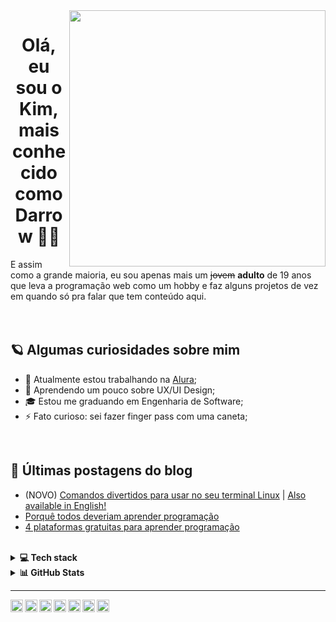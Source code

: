 <img align="right" src="https://github.com/darrow12/darrow12/blob/main/images/undraw_programming_2svr.svg" width="410"/>

<h1 align="center">Olá, eu sou o Kim, mais conhecido como Darrow 👋😎</h1>
E assim como a grande maioria, eu sou apenas mais um <strike>jovem</strike> <b>adulto</b> de 19 anos que leva a programação web como um hobby e faz alguns projetos de vez em quando só pra falar que tem conteúdo aqui.

<br />
<br />
<br />

## 🪐 Algumas curiosidades sobre mim

- 🔭 Atualmente estou trabalhando na <a href="https://www.alura.com.br" target="_blank">Alura</a>;
- 🌱 Aprendendo um pouco sobre UX/UI Design;
- 🎓 Estou me graduando em Engenharia de Software;
- ⚡ Fato curioso: sei fazer finger pass com uma caneta;

<br />

## 📕 Últimas postagens do blog
- (NOVO) [Comandos divertidos para usar no seu terminal Linux](https://medium.com/@darrow12/comandos-divertidos-para-usar-no-seu-terminal-linux-a6c481d9d1d7) | [Also available in English!](https://dev.to/darrow/fun-commands-to-use-in-your-linux-terminal-4igc) <img src="https://github.com/darrow12/Pop_OS-posInstall/blob/main/.github/us.png" height="12">
- <a href="https://medium.com/@darrow12/porqu%C3%AA-todos-deveriam-aprender-programa%C3%A7%C3%A3o-1880143b3c5">Porquê todos deveriam aprender programação</a>
- <a href="https://medium.com/@darrow12/4-plataformas-gratuitas-para-aprender-programa%C3%A7%C3%A3o-f49b61642a80">4 plataformas gratuitas para aprender programação</a>

<br />

<details>
  <summary><b>💻 Tech stack</b></summary>
  
  ## 🤿 Tecnologias:
  - HTML5
  - CSS3
  - JavaScript

  ## 🤓 Estudando:
  - ReactJS
  - TailwindCSS
  - Sass
  - MySQL
  - Node.js (de vez em nunca)
  - Shell Script

  ## 🔬 Ferramentas:
  - Git
  - Figma
  - Photoshop
  - Blender
  - Linux
  - Notion
</details>


<details>
  <summary><b>📊 GitHub Stats</b></summary>
  <br/>
  <a href="https://github.com/darrow12">
  <img height="180em" src="https://github-readme-streak-stats.herokuapp.com/?user=darrow12&theme=nord&hide_border=true"/>
    <img height="180em" src="https://github-readme-stats-eight-theta.vercel.app/api/top-langs/?username=darrow12&layout=compact&langs_count=8&theme=nord&hide_border=true"/>
  <img height="180em" src="https://github-readme-stats-eight-theta.vercel.app/api?username=darrow12&show_icons=true&theme=nord&include_all_commits=true&count_private=true&hide_border=true"/>
</a>
</details>

----

<a href="https://twitter.com/darrou12">
  <img align="left" alt="Darrow's Twitter" width="20px" src="https://simpleicons.now.sh/twitter/748FAC" title="Perfil no Twitter" />
</a>
<a href="https://linkedin.com/in/kimfreitas12">
  <img align="left" alt="Darrow's LinkedIn" width="20px" src="https://simpleicons.now.sh/linkedin/748FAC" title="Perfil no LinkedIn" />
</a>
<a href="https://dribbble.com/darrow">
  <img align="left" alt="Darrow's Dribbble" width="20px" src="https://simpleicons.now.sh/dribbble/748FAC" title="Perfil no Dribbble" />
</a>
<a href="https://medium.com/@darrow12">
  <img align="left" alt="Darrow's Medium" width="20px" src="https://simpleicons.vercel.app/medium/748FAC" title="Perfil no Medium (artigos em português)" />
</a>
<a href="https://dev.to/darrow">
  <img align="left" alt="Darrow's Dev Community" width="20px" src="https://simpleicons.vercel.app/devdotto/748FAC" title="Perfil no Dev.to (artigos em inglês)" />
</a>
<a href="https://www.youtube.com/darrow1210">
  <img align="left" alt="Darrow's YouTube" width="20px" src="https://simpleicons.vercel.app/youtube/748FAC" title="Canal no YouTube" />
</a>
<a href="https://codepen.io/darrow12">
  <img align="left" alt="Darrow's CodePen" width="20px" src="https://simpleicons.vercel.app/codepen/748FAC" title="Perfil no CodePen" />
</a>

